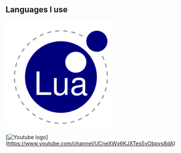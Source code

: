## Languages I use
![Lua][lua-logo]

[![Youtube logo](https://th.bing.com/th/id/OIP.l-lzNwy10m_FDA5Pv-pABAHaHa?w=164&h=180&c=7&o=5&dpr=1.38&pid=1.7)] (https://www.youtube.com/channel/UCneXWx6KJXTes5vObpys8dA)

[lua-logo]: https://raw.githubusercontent.com/github/explore/80688e429a7d4ef2fca1e82350fe8e3517d3494d/topics/lua/lua.png "Lua"
